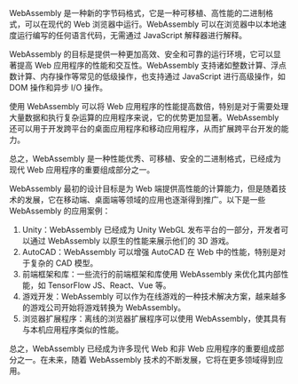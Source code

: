 WebAssembly 是一种新的字节码格式，它是一种可移植、高性能的二进制格式，可以在现代的 Web 浏览器中运行。WebAssembly 可以在浏览器中以本地速度运行编写的任何语言代码，无需通过 JavaScript 解释器进行解释。

WebAssembly 的目标是提供一种更加高效、安全和可靠的运行环境，它可以显著提高 Web 应用程序的性能和交互性。WebAssembly 支持诸如整数计算、浮点数计算、内存操作等常见的低级操作，也支持通过 JavaScript 进行高级操作，如 DOM 操作和异步 I/O 操作。

使用 WebAssembly 可以将 Web 应用程序的性能提高数倍，特别是对于需要处理大量数据和执行复杂运算的应用程序来说，它的优势更加显著。WebAssembly 还可以用于开发跨平台的桌面应用程序和移动应用程序，从而扩展跨平台开发的能力。

总之，WebAssembly 是一种性能优秀、可移植、安全的二进制格式，已经成为现代 Web 应用程序的重要组成部分之一。




WebAssembly 最初的设计目标是为 Web 端提供高性能的计算能力，但是随着技术的发展，它在移动端、桌面端等领域的应用也逐渐得到推广。以下是一些 WebAssembly 的应用案例：

1.  Unity：WebAssembly 已经成为 Unity WebGL 发布平台的一部分，开发者可以通过 WebAssembly 以原生的性能来展示他们的 3D 游戏。
2.  AutoCAD：WebAssembly 可以增强 AutoCAD 在 Web 中的性能，特别是对于复杂的 CAD 模型。
3.  前端框架和库：一些流行的前端框架和库使用 WebAssembly 来优化其内部性能，如 TensorFlow JS、React、Vue 等。
4.  游戏开发：WebAssembly 可以作为在线游戏的一种技术解决方案，越来越多的游戏公司开始将游戏转换为 WebAssembly。
5.  浏览器扩展程序：离线的浏览器扩展程序可以使用 WebAssembly，使其具有与本机应用程序类似的性能。

总之，WebAssembly 已经成为许多现代 Web 和非 Web 应用程序的重要组成部分之一。在未来，随着 WebAssembly 技术的不断发展，它将在更多领域得到应用。